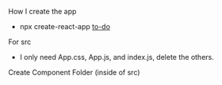 How I create the app
- npx create-react-app <a href="https://create-react-app.dev/" target="_blank">to-do</a>

For src
 - I only need App.css, App.js, and index.js, delete the others.

 Create Component Folder (inside of src)
